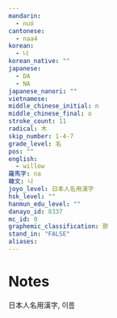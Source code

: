 ```yaml
---
mandarin:
  - nuó
cantonese:
  - naa4
korean:
  - 나
korean_native: ""
japanese:
  - DA
  - NA
japanese_nanori: ""
vietnamese:
middle_chinese_initial: n
middle_chinese_final: ɑ
stroke_count: 11
radical: 木
skip_number: 1-4-7
grade_level: 名
pos: ""
english:
  - willow
羅馬字: na
韓文: 나
joyo_level: 日本人名用漢字
hsk_level: ""
hanmun_edu_level: ""
danayo_id: 8337
mc_id: 0
graphemic_classification: 那
stand_in: "FALSE"
aliases:
---
```


# Notes
日本人名用漢字, 이름
